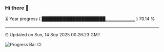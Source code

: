 ### Hi there 👋

⏳ Year progress { █████████████████████▁▁▁▁▁▁▁▁▁ } 70.14 %

---

⏰ Updated on Sun, 14 Sep 2025 00:26:23 GMT

![Progress Bar CI](https://github.com/liununu/liununu/workflows/Progress%20Bar%20CI/badge.svg)
